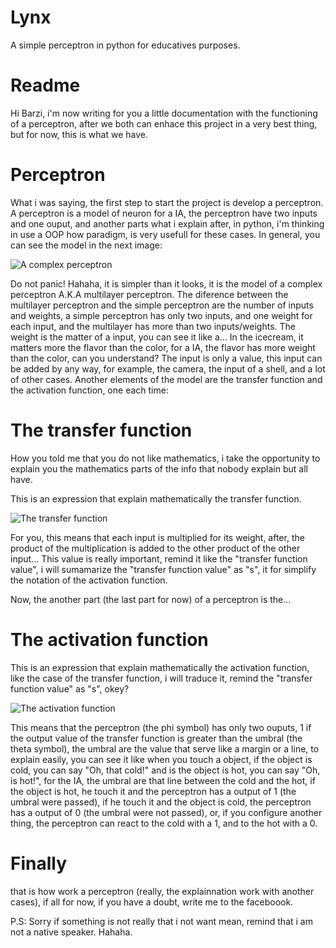 # Lynx
A simple perceptron in python for educatives purposes.

# Readme
Hi Barzi, i'm now writing for you a little documentation with the functioning of a perceptron, after we both can enhace this project in a very best thing, but for now, this is what we have.

# Perceptron
What i was saying, the first step to start the project is develop a perceptron.
A perceptron is a model of neuron for a IA, the perceptron have two inputs and one ouput, and another parts what i explain after, in python, i'm thinking in use a OOP how paradigm, is very usefull for these cases.
In general, you can see the model in the next image:

![A complex perceptron](https://upload.wikimedia.org/wikipedia/commons/6/60/ArtificialNeuronModel_english.png)

Do not panic! Hahaha, it is simpler than it looks, it is the model of a complex perceptron A.K.A multilayer perceptron. The diference between the multilayer perceptron and the simple perceptron are the number of inputs and weights, a simple perceptron has only two inputs, and one weight for each input, and the multilayer has more than two inputs/weights.
The weight is the matter of a input, you can see it like a... In the icecream, it matters more the flavor than the color, for a IA, the flavor has more weight than the color, can you understand? The input is only a value, this input can be added by any way, for example, the camera, the input of a shell, and a lot of other cases.
Another elements of the model are the transfer function and the activation function, one each time:

# The transfer function
How you told me that you do not like mathematics, i take the opportunity to explain you the mathematics parts of the info that nobody explain but all have.

This is an expression that explain mathematically the transfer function.

![The transfer function](https://i.imgur.com/SvLtchK.gif)

For you, this means that each input is multiplied for its weight, after, the product of the multiplication is added to the other product of the other input... This value is really important, remind it like the "transfer function value", i will sumamarize the "transfer function value" as "s", it for simplify the notation of the activation function.

Now, the another part (the last part for now) of a perceptron is the...

# The activation function
This is an expression that explain mathematically the activation function, like the case of the transfer function, i will traduce it, remind the "transfer function value" as "s", okey?

![The activation function](https://imgur.com/3pNWyy5.gif)

This means that the perceptron (the phi symbol) has only two ouputs, 1 if the output value of the transfer function is greater than the umbral (the theta symbol), the umbral are the value that serve like a margin or a line, to explain easily, you can see it like when you touch a object, if the object is cold, you can say "Oh, that cold!" and is the object is hot, you can say "Oh, is hot!", for the IA, the umbral are that line between the cold and the hot, if the object is hot, he touch it and the perceptron has a output of 1 (the umbral were passed), if he touch it and the object is cold, the perceptron has a output of 0 (the umbral were not passed), or, if you configure another thing, the perceptron can react to the cold with a 1, and to the hot with a 0.

# Finally
that is how work a perceptron (really, the explainnation work with another cases), if all for now, if you have a doubt, write me to the faceboook.

P.S: Sorry if something is not really that i not want mean, remind that i am not a native speaker. Hahaha.
